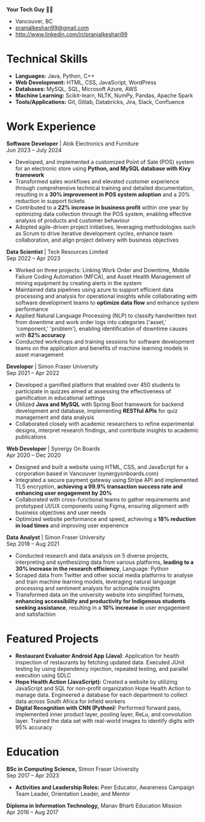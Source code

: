 **Your Tech Guy** 🙋‍♂️

- Vancouver, BC
- pranjalkeshari99@gmail.com 
- http://www.linkedin.com/in/pranjalkeshari99

# **Technical Skills**

- **Languages:**	        Java, Python, C++
- **Web Development:** 		HTML, CSS, JavaScript, WordPress
- **Databases:**          MySQL, SQL, Microsoft Azure, AWS
- **Machine Learning:**		Scikit-learn, NLTK, NumPy, Pandas, Apache Spark
- **Tools/Applications:**	 Git, Gitlab, Databricks, Jira, Slack, Confluence


# **Work Experience**

**Software Developer** | Alok Electronics and Furniture 	                                                                                                    
Jun 2023 – July 2024

- Developed, and implemented a customized Point of Sale (POS) system for an electronic store using **Python, and MySQL database with Kivy framework**
- Transformed sales workflows and elevated customer experience through comprehensive technical training and detailed documentation, resulting in a **30% improvement in POS system adoption** and a 20% reduction in support tickets        
- Contributed to a **22% increase in business profit** within one year by optimizing data collection through the POS system, enabling effective analysis of products and customer behaviour
- Adopted agile-driven project initiatives, leveraging methodologies such as Scrum to drive iterative development cycles, enhance team collaboration, and align project delivery with business objectives

**Data Scientist** | Teck Resources Limited	                                                                                                                                    
Sep 2022 – Apr 2023

- Worked on three projects: Linking Work Order and Downtime, Mobile Failure Coding Automation (MFCA), and Asset Health Management of mining equipment by creating alerts in the system
- Maintained data pipelines using azure to support efficient data processing and analysis for operational insights while collaborating with software development teams to **optimize data flow** and enhance system performance
- Applied Natural Language Processing (NLP) to classify handwritten text from downtime and work order logs into categories ('asset,' 'component,' 'problem'), enabling identification of downtime causes with **82% accuracy**
- Conducted workshops and training sessions for software development teams on the application and benefits of machine learning models in asset management

**Developer** | Simon Fraser University	                                                                                                                                    
Sep 2021 – Apr 2022

- Developed a gamified platform that enabled over 450 students to participate in quizzes aimed at assessing the effectiveness of gamification in educational settings
- Utilized **Java and MySQL** with Spring Boot framework for backend development and database, implementing **RESTful APIs** for quiz management and data analysis
- Collaborated closely with academic researchers to refine experimental designs, interpret research findings, and contribute insights to academic publications

**Web Developer** | Synergy On Boards				  			                  
Apr 2020 – Dec 2020

- Designed and built a website using HTML, CSS, and JavaScript for a corporation based in Vancouver (synergyonboards.com)
- Integrated a secure payment gateway using Stripe API and implemented TLS encryption, **achieving a 99.9% transaction success rate and enhancing user engagement by 20%**
- Collaborated with cross-functional teams to gather requirements and prototyped UI/UX components using Figma, ensuring alignment with business objectives and user needs
- Optimized website performance and speed, achieving a **18% reduction in load times** and improving user experience

**Data Analyst** | Simon Fraser University 	                                                                                                                                    
Sep 2018 – Aug 2021

- Conducted research and data analysis on 5 diverse projects, interpreting and synthesizing data from various platforms, **leading to a 30% increase in the research efficiency**, Language: Python
- Scraped data from Twitter and other social media platforms to analyse and train machine learning models, leveraging natural language processing and sentiment analysis for actionable insights
- Transformed data on the university website into simplified formats, **enhancing accessibility and productivity for Indigenous students seeking assistance**, resulting in a **10% increase** in user engagement and satisfaction


# **Featured Projects**

- **Restaurant Evaluator Android App (Java)**: Application for health inspection of restaurants by fetching updated data. Executed JUnit testing by using dependency injection, repeated testing, and parallel execution using SDLC
- **Hope Health Action (JavaScript):** Created a website by utilizing JavaScript and SQL for non-profit organization Hope Health Action to manage data. Engineered a database for each department to collect data across South Africa for infield workers
- **Digital Recognition with CNN (Python):** Performed forward pass, implemented inner product layer, pooling layer, ReLu, and convolution layer. Trained the data set with real-world images to identify digits with 95% accuracy

# **Education**

**BSc in Computing Science,** Simon Fraser University                                              	                                                   
Sep 2017 – Apr 2023 
- **Activities and Leadership Roles:** Peer Educator, Awareness Campaign Team Leader, Orientation Leader, and Mentor

**Diploma in Information Technology,** Manav Bharti Education Mission   		       	                                  
Apr 2016 – Aug 2017

